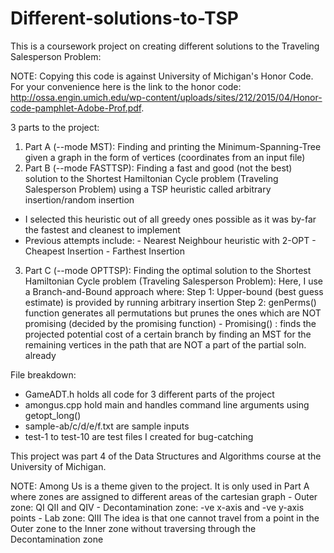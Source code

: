 # Different-solutions-to-TSP
This is a coursework project on creating different solutions to the Traveling Salesperson Problem:

NOTE: Copying this code is against University of Michigan's Honor Code. For your convenience here is the link to the honor code: http://ossa.engin.umich.edu/wp-content/uploads/sites/212/2015/04/Honor-code-pamphlet-Adobe-Prof.pdf. 

3 parts to the project:

1. Part A (--mode MST): Finding and printing the Minimum-Spanning-Tree given a graph in the form of vertices (coordinates from an input file)
2. Part B (--mode FASTTSP): Finding a fast and good (not the best) solution to the Shortest Hamiltonian Cycle problem (Traveling Salesperson Problem) using a TSP heuristic called arbitrary insertion/random insertion
  - I selected this heuristic out of all greedy ones possible as it was by-far the fastest and cleanest to implement
  - Previous attempts include: - Nearest Neighbour heuristic with 2-OPT
                               - Cheapest Insertion
                               - Farthest Insertion
3. Part C (--mode OPTTSP): Finding the optimal solution to the Shortest Hamiltonian Cycle problem (Traveling Salesperson Problem):
Here, I use a Branch-and-Bound approach where:
Step 1: Upper-bound (best guess estimate) is provided by running arbitrary insertion
Step 2: genPerms() function generates all permutations but prunes the ones which are NOT promising (decided by the promising function)
        - Promising() : finds the projected potential cost of a certain branch by finding an MST for the remaining vertices in the path that are NOT a part of the partial soln. already

File breakdown:

- GameADT.h holds all code for 3 different parts of the project
- amongus.cpp hold main and handles command line arguments using getopt_long()
- sample-ab/c/d/e/f.txt are sample inputs
- test-1 to test-10 are test files I created for bug-catching

This project was part 4 of the Data Structures and Algorithms course at the University of Michigan. 

NOTE: Among Us is a theme given to the project. It is only used in Part A where zones are assigned to different areas of the cartesian graph
                                                - Outer zone: QI QII and QIV
                                                - Decontamination zone: -ve x-axis and -ve y-axis points
                                                - Lab zone: QIII
      The idea is that one cannot travel from a point in the Outer zone to the Inner zone without traversing through the Decontamination zone

